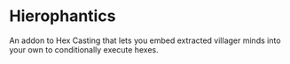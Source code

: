  # Hierophantics

An addon to Hex Casting that lets you embed extracted villager minds into your own to conditionally execute hexes.